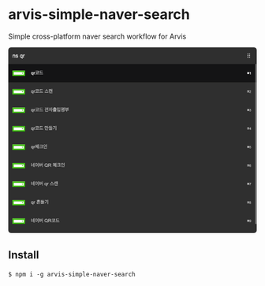 # arvis-simple-naver-search

Simple cross-platform naver search workflow for Arvis

![](./demo.png)

## Install

```
$ npm i -g arvis-simple-naver-search
```